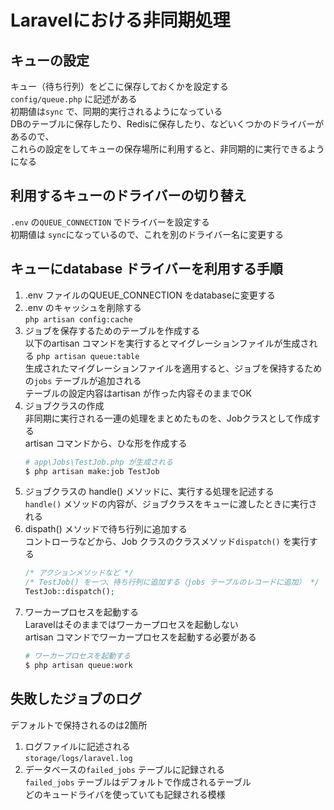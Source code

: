 # Laravelにおける非同期処理

## キューの設定
キュー（待ち行列）をどこに保存しておくかを設定する  
`config/queue.php` に記述がある  
初期値は`sync` で、同期的実行されるようになっている  
DBのテーブルに保存したり、Redisに保存したり、などいくつかのドライバーがあるので、  
これらの設定をしてキューの保存場所に利用すると、非同期的に実行できるようになる

## 利用するキューのドライバーの切り替え
`.env` の`QUEUE_CONNECTION` でドライバーを設定する  
初期値は `sync`になっているので、これを別のドライバー名に変更する

## キューにdatabase ドライバーを利用する手順
1. .env ファイルのQUEUE_CONNECTION をdatabaseに変更する
2. .env のキャッシュを削除する  
   `php artisan config:cache`  
3. ジョブを保存するためのテーブルを作成する  
   以下のartisan コマンドを実行するとマイグレーションファイルが生成される
   `php artisan queue:table`  
   生成されたマイグレーションファイルを適用すると、ジョブを保持するための`jobs` テーブルが追加される  
   テーブルの設定内容はartisan が作った内容そのままでOK
4. ジョブクラスの作成  
   非同期に実行される一連の処理をまとめたものを、Jobクラスとして作成する  
   artisan コマンドから、ひな形を作成する
   ```bash
   # app\Jobs\TestJob.php が生成される
   $ php artisan make:job TestJob
   ```
5. ジョブクラスの handle() メソッドに、実行する処理を記述する  
   `handle()` メソッドの内容が、ジョブクラスをキューに渡したときに実行される  
6. dispath() メソッドで待ち行列に追加する  
   コントローラなどから、Job クラスのクラスメソッド`dispatch()` を実行する  
   ```php
   /* アクションメソッドなど */
   /* TestJob() を一つ、待ち行列に追加する（jobs テーブルのレコードに追加） */
   TestJob::dispatch();
   ```
7. ワーカープロセスを起動する  
   Laravelはそのままではワーカープロセスを起動しない  
   artisan コマンドでワーカープロセスを起動する必要がある
   ```bash
   # ワーカープロセスを起動する
   $ php artisan queue:work
   ```

## 失敗したジョブのログ
デフォルトで保持されるのは2箇所
1. ログファイルに記述される  
   `storage/logs/laravel.log`
2. データベースの`failed_jobs` テーブルに記録される  
   `failed_jobs` テーブルはデフォルトで作成されるテーブル  
   どのキュードライバを使っていても記録される模様

